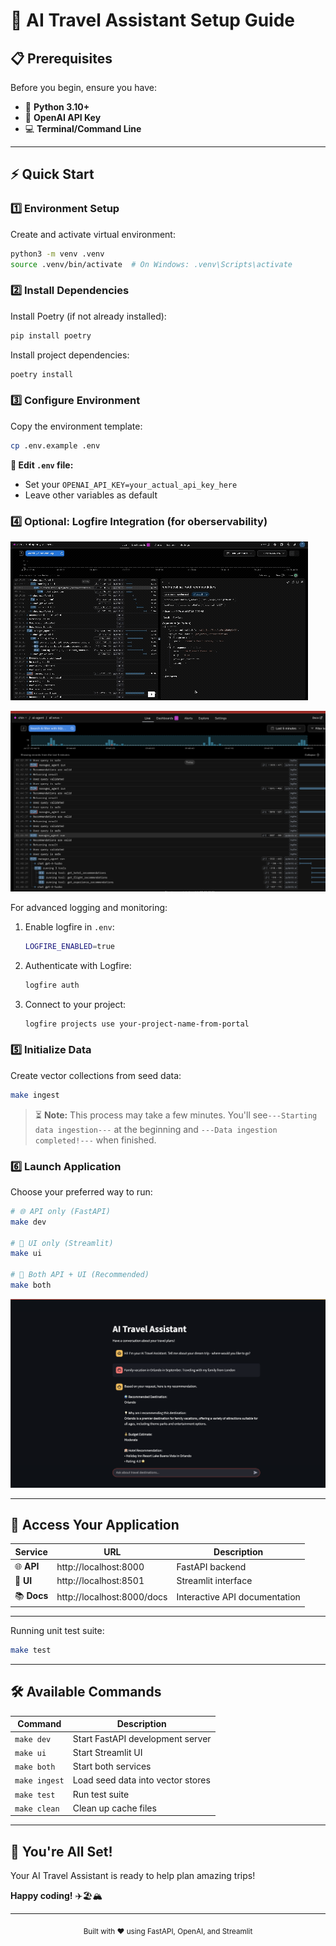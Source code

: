 # 🚀 AI Travel Assistant Setup Guide


## 📋 Prerequisites

Before you begin, ensure you have:

- 🐍 **Python 3.10+**
- 🔑 **OpenAI API Key** 
- 💻 **Terminal/Command Line**

---

## ⚡ Quick Start

### 1️⃣ Environment Setup

Create and activate virtual environment:
```bash
python3 -m venv .venv
source .venv/bin/activate  # On Windows: .venv\Scripts\activate
```

### 2️⃣ Install Dependencies

Install Poetry (if not already installed):
```bash
pip install poetry
```

Install project dependencies:
```bash
poetry install
```

### 3️⃣ Configure Environment

Copy the environment template:
```bash
cp .env.example .env
```

**🔧 Edit `.env` file:**
- Set your `OPENAI_API_KEY=your_actual_api_key_here`
- Leave other variables as default

### 4️⃣ Optional: Logfire Integration (for oberservability)

![Logfire Setup](app/assets/logfire.gif)

![Logfire App](app/assets/logfire.png)

For advanced logging and monitoring:

1. Enable logfire in `.env`:
   ```bash
   LOGFIRE_ENABLED=true
   ```

2. Authenticate with Logfire:
   ```bash
   logfire auth
   ```

3. Connect to your project:
   ```bash
   logfire projects use your-project-name-from-portal
   ```

### 5️⃣ Initialize Data

Create vector collections from seed data:
```bash
make ingest
```

> ⏳ **Note:** This process may take a few minutes. You'll see`---Starting data ingestion---` at the beginning and  `---Data ingestion completed!---` when finished.

### 6️⃣ Launch Application

Choose your preferred way to run:

```bash
# 🌐 API only (FastAPI)
make dev

# 🎨 UI only (Streamlit)  
make ui

# 🚀 Both API + UI (Recommended)
make both
```

![UI](app/assets/streamlit.png)

---

## 🎯 Access Your Application

| Service | URL | Description |
|---------|-----|-------------|
| 🌐 **API** | http://localhost:8000 | FastAPI backend |
| 🎨 **UI** | http://localhost:8501 | Streamlit interface |
| 📚 **Docs** | http://localhost:8000/docs | Interactive API documentation |

---

Running unit test suite:
```bash
make test
```

---

## 🛠️ Available Commands

| Command | Description |
|---------|-------------|
| `make dev` | Start FastAPI development server |
| `make ui` | Start Streamlit UI |
| `make both` | Start both services |
| `make ingest` | Load seed data into vector stores |
| `make test` | Run test suite |
| `make clean` | Clean up cache files |

---

## 🎉 You're All Set!

Your AI Travel Assistant is ready to help plan amazing trips! 

**Happy coding!** ✈️🏖️🏔️

---

<div align="center">
  <sub>Built with ❤️ using FastAPI, OpenAI, and Streamlit</sub>
</div>